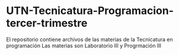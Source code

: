 # UTN-Tecnicatura-Programacion-tercer-trimestre
El repositorio contiene archivos de las materias de la Tecnicatura en  programación 
Las materias son Laboratorio III y Progrmación III
